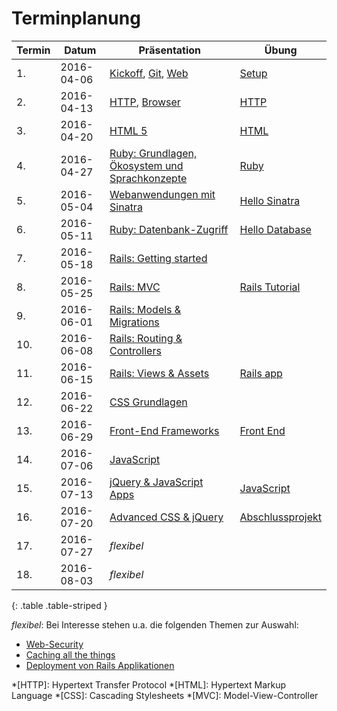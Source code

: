 # Terminplanung

| Termin | Datum      | Präsentation                                                                   | Übung
|--------|------------|--------------------------------------------------------------------------------|-------
| 1.     | 2016-04-06 | [Kickoff](slides/kickoff.html), [Git](slides/git.html), [Web](slides/web.html) | [Setup](exercises/setup.html)
| 2.     | 2016-04-13 | [HTTP](slides/http.html), [Browser](slides/browser.html)                       | [HTTP](exercises/http.html)
| 3.     | 2016-04-20 | [HTML 5](slides/html5.html)                                                    | [HTML](exercises/html.html)
| 4.     | 2016-04-27 | [Ruby: Grundlagen, Ökosystem und Sprachkonzepte](slides/ruby-basics.html)      | [Ruby](exercises/ruby.html)
| 5.     | 2016-05-04 | [Webanwendungen mit Sinatra](slides/sinatra.html)                              | [Hello Sinatra](exercises/hello-sinatra.html)
| 6.     | 2016-05-11 | [Ruby: Datenbank-Zugriff](slides/sinatra-db.html)                              | [Hello Database](exercises/hello-database.html)
| 7.     | 2016-05-18 | [Rails: Getting started](slides/rails-getting-started.html)                    |
| 8.     | 2016-05-25 | [Rails: MVC](slides/rails-mvc.html)                                            | [Rails Tutorial](exercises/rails-tutorial.html)
| 9.     | 2016-06-01 | [Rails: Models & Migrations](slides/rails-ar-migrations.html)                  |
| 10.    | 2016-06-08 | [Rails: Routing & Controllers](slides/rails-routing-controllers.html)          |
| 11.    | 2016-06-15 | [Rails: Views & Assets](slides/rails-views-assets.html)                        | [Rails app](exercises/rails-app.html)
| 12.    | 2016-06-22 | [CSS Grundlagen](slides/css-basics.html)                                       |
| 13.    | 2016-06-29 | [Front-End Frameworks](slides/front-end-frameworks.html)                       | [Front End](exercises/front-end.html)
| 14.    | 2016-07-06 | [JavaScript](slides/javascript.html)                                           |
| 15.    | 2016-07-13 | [jQuery & JavaScript Apps](slides/jquery-js-apps.html)                         | [JavaScript](exercises/javascript.html)
| 16.    | 2016-07-20 | [Advanced CSS & jQuery](slides/advanced-css-jquery.html)                       | [Abschlussprojekt](exercises/final-project.html)
| 17.    | 2016-07-27 | *flexibel* |
| 18.    | 2016-08-03 | *flexibel* |
{: .table .table-striped }

*flexibel*: Bei Interesse stehen u.a. die folgenden Themen zur Auswahl:

* [Web-Security](slides/web-security.html)
* [Caching all the things](slides/caching.html)
* [Deployment von Rails Applikationen](slides/rails-deployment.html)

*[HTTP]: Hypertext Transfer Protocol
*[HTML]: Hypertext Markup Language
*[CSS]: Cascading Stylesheets
*[MVC]: Model-View-Controller
